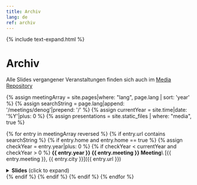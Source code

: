 ```yaml
---
title: Archiv
lang: de
ref: archiv
---
```

{% include text-expand.html %}

# Archiv

Alle Slides vergangener Veranstaltungen finden sich auch im [Media Repository](https://github.com/denog/media)

{% assign meetingArray = site.pages|where: "lang", page.lang | sort: 'year' %}
{% assign searchString = page.lang|append: '/meetings/denog'|prepend: '/' %}
{% assign currentYear = site.time|date: '%Y'|plus: 0 %}
{% assign presentations = site.static_files | where: "media", true %}

{% for entry in meetingArray reversed %}
    {% if entry.url contains searchString %}
        {% if entry.home and entry.home == true %}
            {% assign checkYear = entry.year|plus: 0 %}
            {% if checkYear < currentYear and checkYear > 0 %}
**{{ entry.year }} {{ entry.meeting }} Meeting**\\
[{{ entry.meeting }}, {{ entry.city }}]({{ entry.url }})
<details>
    <summary><b>Slides</b> (click to expand)</summary>
<ul>
{% for presentation in presentations %}
    {% if presentation.path contains entry.meeting %}
<li><a href="{{ presentation.path }}">{{ presentation.basename | replace: "_", " " }}</a></li>
    {% endif %}
{% endfor %}
</ul>
</details>
           {% endif %}
        {% endif %}
    {% endif %}
{% endfor %}
